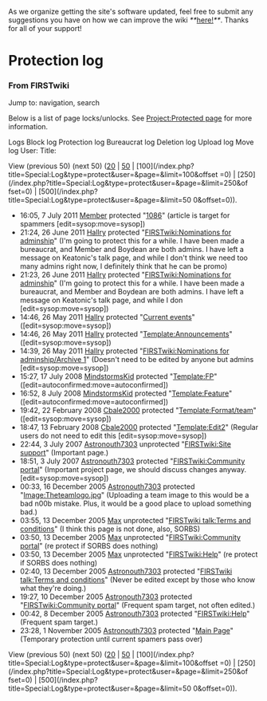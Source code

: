 As we organize getting the site's software updated, feel free to submit any
suggestions you have on how we can improve the wiki
_**_[here!](/index.php/User:Hallry/Suggestions "User:Hallry/Suggestions"
)_**_. Thanks for all of your support!

# Protection log

### From FIRSTwiki

Jump to: navigation, search

Below is a list of page locks/unlocks. See [Project:Protected
page](/index.php?title=FIRSTwiki:Protected_page&action=edit
"FIRSTwiki:Protected page" ) for more information.

Logs Block log Protection log Bureaucrat log Deletion log Upload log Move log
User: Title:

View (previous 50) (next 50)
([20](/index.php?title=Special:Log&type=protect&user=&page=&limit=20&offset=0)
|
[50](/index.php?title=Special:Log&type=protect&user=&page=&limit=50&offset=0)
| [100](/index.php?title=Special:Log&type=protect&user=&page=&limit=100&offset
=0) | [250](/index.php?title=Special:Log&type=protect&user=&page=&limit=250&of
fset=0) | [500](/index.php?title=Special:Log&type=protect&user=&page=&limit=50
0&offset=0)).

  * 16:05, 7 July 2011 [Member](/index.php/User:Member "User:Member" ) protected "[1086](/index.php/1086 "1086" )" (article is target for spammers [edit=sysop:move=sysop])
  * 21:24, 26 June 2011 [Hallry](/index.php/User:Hallry "User:Hallry" ) protected "[FIRSTwiki:Nominations for adminship](/index.php/FIRSTwiki:Nominations_for_adminship "FIRSTwiki:Nominations for adminship" )" (I'm going to protect this for a while. I have been made a bureaucrat, and Member and Boydean are both admins. I have left a message on Keatonic's talk page, and while I don't think we need too many admins right now, I definitely think that he can be promo)
  * 21:23, 26 June 2011 [Hallry](/index.php/User:Hallry "User:Hallry" ) protected "[FIRSTwiki:Nominations for adminship](/index.php/FIRSTwiki:Nominations_for_adminship "FIRSTwiki:Nominations for adminship" )" (I'm going to protect this for a while. I have been made a bureaucrat, and Member and Boydean are both admins. I have left a message on Keatonic's talk page, and while I don [edit=sysop:move=sysop])
  * 14:46, 26 May 2011 [Hallry](/index.php/User:Hallry "User:Hallry" ) protected "[Current events](/index.php/Current_events "Current events" )" ([edit=sysop:move=sysop])
  * 14:46, 26 May 2011 [Hallry](/index.php/User:Hallry "User:Hallry" ) protected "[Template:Announcements](/index.php/Template:Announcements "Template:Announcements" )" ([edit=sysop:move=sysop])
  * 14:39, 26 May 2011 [Hallry](/index.php/User:Hallry "User:Hallry" ) protected "[FIRSTwiki:Nominations for adminship/Archive 1](/index.php/FIRSTwiki:Nominations_for_adminship/Archive_1 "FIRSTwiki:Nominations for adminship/Archive 1" )" (Doesn't need to be edited by anyone but admins [edit=sysop:move=sysop])
  * 15:27, 17 July 2008 [MindstormsKid](/index.php/User:MindstormsKid "User:MindstormsKid" ) protected "[Template:FP](/index.php?title=Template:FP&action=edit "Template:FP" )" ([edit=autoconfirmed:move=autoconfirmed])
  * 16:52, 8 July 2008 [MindstormsKid](/index.php/User:MindstormsKid "User:MindstormsKid" ) protected "[Template:Feature](/index.php/Template:Feature "Template:Feature" )" ([edit=autoconfirmed:move=autoconfirmed])
  * 19:42, 22 February 2008 [Cbale2000](/index.php/User:Cbale2000 "User:Cbale2000" ) protected "[Template:Format/team](/index.php/Template:Format/team "Template:Format/team" )" ([edit=sysop:move=sysop])
  * 18:47, 13 February 2008 [Cbale2000](/index.php/User:Cbale2000 "User:Cbale2000" ) protected "[Template:Edit2](/index.php/Template:Edit2 "Template:Edit2" )" (Regular users do not need to edit this [edit=sysop:move=sysop])
  * 22:44, 3 July 2007 [Astronouth7303](/index.php/User:Astronouth7303 "User:Astronouth7303" ) unprotected "[FIRSTwiki:Site support](/index.php/FIRSTwiki:Site_support "FIRSTwiki:Site support" )" (Important page.)
  * 18:51, 3 July 2007 [Astronouth7303](/index.php/User:Astronouth7303 "User:Astronouth7303" ) protected "[FIRSTwiki:Community portal](/index.php/FIRSTwiki:Community_portal "FIRSTwiki:Community portal" )" (Important project page, we should discuss changes anyway. [edit=sysop:move=sysop])
  * 00:33, 16 December 2005 [Astronouth7303](/index.php/User:Astronouth7303 "User:Astronouth7303" ) protected "[Image:Theteamlogo.jpg](/index.php/Image:Theteamlogo.jpg "Image:Theteamlogo.jpg" )" (Uploading a team image to this would be a bad n00b mistake. Plus, it would be a good place to upload something bad.)
  * 03:55, 13 December 2005 [Max](/index.php/User:Max "User:Max" ) unprotected "[FIRSTwiki talk:Terms and conditions](/index.php/FIRSTwiki_talk:Terms_and_conditions "FIRSTwiki talk:Terms and conditions" )" (I think this page is not done, also, SORBS)
  * 03:50, 13 December 2005 [Max](/index.php/User:Max "User:Max" ) unprotected "[FIRSTwiki:Community portal](/index.php/FIRSTwiki:Community_portal "FIRSTwiki:Community portal" )" (re protect if SORBS does nothing)
  * 03:50, 13 December 2005 [Max](/index.php/User:Max "User:Max" ) unprotected "[FIRSTwiki:Help](/index.php/FIRSTwiki:Help "FIRSTwiki:Help" )" (re protect if SORBS does nothing)
  * 02:40, 13 December 2005 [Astronouth7303](/index.php/User:Astronouth7303 "User:Astronouth7303" ) protected "[FIRSTwiki talk:Terms and conditions](/index.php/FIRSTwiki_talk:Terms_and_conditions "FIRSTwiki talk:Terms and conditions" )" (Never be edited except by those who know what they're doing.)
  * 19:27, 10 December 2005 [Astronouth7303](/index.php/User:Astronouth7303 "User:Astronouth7303" ) protected "[FIRSTwiki:Community portal](/index.php/FIRSTwiki:Community_portal "FIRSTwiki:Community portal" )" (Frequent spam target, not often edited.)
  * 00:42, 8 December 2005 [Astronouth7303](/index.php/User:Astronouth7303 "User:Astronouth7303" ) protected "[FIRSTwiki:Help](/index.php/FIRSTwiki:Help "FIRSTwiki:Help" )" (Frequent spam target.)
  * 23:28, 1 November 2005 [Astronouth7303](/index.php/User:Astronouth7303 "User:Astronouth7303" ) protected "[Main Page](/index.php/Main_Page "Main Page" )" (Temporary protection until current spamers pass over)

View (previous 50) (next 50)
([20](/index.php?title=Special:Log&type=protect&user=&page=&limit=20&offset=0)
|
[50](/index.php?title=Special:Log&type=protect&user=&page=&limit=50&offset=0)
| [100](/index.php?title=Special:Log&type=protect&user=&page=&limit=100&offset
=0) | [250](/index.php?title=Special:Log&type=protect&user=&page=&limit=250&of
fset=0) | [500](/index.php?title=Special:Log&type=protect&user=&page=&limit=50
0&offset=0)).

